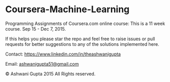 # Coursera-Machine-Learning

Programming Assignments of Coursera.com online course:
This is a 11 week course. Sep 15 - Dec 7, 2015.

If this helps you please star the repo and feel free to raise issues or pull requests for better suggestions to any of the solutions implemented here.

Contact: https://www.linkedin.com/in/theashwanigupta

Email: ashwanigupta51@gmail.com

© Ashwani Gupta 2015 All Rights reserved.
